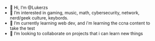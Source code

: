 - 👋 Hi, I’m @Lukerzs
- 👀 I’m interested in gaming, music, math, cybersecurity, network, nerd/geek culture, keybords.
- 🌱 I’m currently learning web dev, and i'm learning the ccna content to take the test 
- 💞️ I’m looking to collaborate on projects that i can learn new things

<!---
Lukerzs/Lukerzs is a ✨ special ✨ repository because its `README.md` (this file) appears on your GitHub profile.
You can click the Preview link to take a look at your changes.
--->
